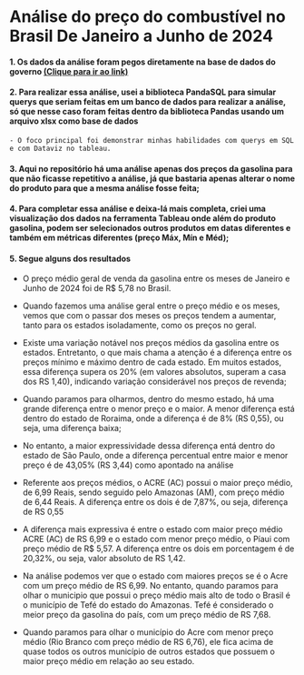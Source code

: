 # Análise do preço do combustível no Brasil De Janeiro a Junho de 2024

#### 1. Os dados da análise foram pegos diretamente na base de dados do governo [(Clique para ir ao link)](https://dados.gov.br/dados/conjuntos-dados/vendas-de-derivados-de-petroleo-e-biocombustiveis)

#### 2. Para realizar essa análise, usei a biblioteca PandaSQL para simular querys que seriam feitas em um banco de dados para realizar a análise, só que nesse caso foram feitas dentro da biblioteca Pandas usando um arquivo xlsx como base de dados
    - O foco principal foi demonstrar minhas habilidades com querys em SQL e com Dataviz no tableau.

#### 3. Aqui no repositório há uma análise apenas dos preços da gasolina para que não ficasse repetitivo a análise, já que bastaria apenas alterar o nome do produto para que a mesma análise fosse feita; 

#### 4. Para completar essa análise e deixa-lá mais completa, criei uma visualização dos dados na ferramenta Tableau onde além do produto gasolina, podem ser selecionados outros produtos em datas diferentes e também em métricas diferentes (preço Máx, Mín e Méd);

#### 5. Segue alguns dos resultados

- O preço médio geral de venda da gasolina entre os meses de Janeiro e Junho de 2024 foi de R$ 5,78 no Brasil.

- Quando fazemos uma análise geral entre o preço médio e os meses, vemos que com o passar dos meses os preços tendem a aumentar, tanto para os estados isoladamente, como os preços no geral.

- Existe uma variação notável nos preços médios da gasolina entre os estados. Entretanto, o que mais chama a atenção é a diferença entre os preços mínimo e máximo dentro de cada estado. Em muitos estados, essa diferença supera os 20% (em valores absolutos, superam a casa dos RS 1,40), indicando variação considerável nos preços de revenda;

- Quando paramos para olharmos, dentro do mesmo estado, há uma grande diferença entre o menor preço e o maior. A menor diferença está dentro do estado de Roraima, onde a diferença é de 8% (RS 0,55), ou seja, uma diferença baixa;

- No entanto, a maior expressividade dessa diferença entá dentro do estado de São Paulo, onde a diferença percentual entre maior e menor preço é de  43,05% (RS 3,44) como apontado na análise

- Referente aos preços médios, o ACRE (AC) possui o maior preço médio, de 6,99 Reais, sendo seguido pelo Amazonas (AM), com preço médio de 6,44 Reais. A diferença entre os dois é de 7,87%, ou seja,	diferença de RS 0,55

- A diferença mais expressiva é entre o estado com maior preço médio ACRE (AC) de RS 6,99 e o estado com menor preço médio, o Píaui com preço médio de R$ 5,57. A diferença entre os dois em porcentagem é de 20,32%, ou seja, valor absoluto de RS 1,42.

- Na análise podemos ver que o estado com maiores preços se é o Acre com um preço médio de RS 6,99. No entanto, quando paramos para olhar o municipio que possui o preço médio mais alto de todo o Brasil é o município de Tefé do estado do Amazonas. Tefé é considerado o meior preço da gasolina do país, com um preço médio de RS 7,68.

- Quando paramos para olhar o município do Acre com menor preço médio (Rio Branco com preço médio de RS 6,76), ele fica acima de quase todos os outros município de outros estados que possuem o maior preço médio em relação ao seu estado. 
